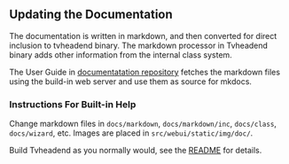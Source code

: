 ## Updating the Documentation 

The documentation is written in markdown, and then converted for
direct inclusion to tvheadend binary. The markdown processor in
Tvheadend binary adds other information from the internal
class system.

The User Guide
in [documentatation repository](https://github.com/tvheadend/tvheadend-documentation)
fetches the markdown files using the build-in web server and use
them as source for mkdocs.

### Instructions For Built-in Help

Change markdown files in `docs/markdown`, `docs/markdown/inc`, `docs/class`, `docs/wizard`, etc.
Images are placed in `src/webui/static/img/doc/`.

Build Tvheadend as you normally would, see the [README](README.md) for details.

